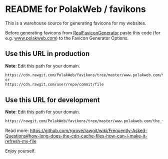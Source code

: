 README for PolakWeb / favikons
============================

This is a warehouse source for generating favicons for my websites.


Before generating favicons from [RealFaviconGenerator](http://realfavicongenerator.net/) paste this code (for e.g. www.polakweb.com) to the Favicon Generator Options.


Use this URL in production
--------------------------

**Note**: Edit this path for your domain.
```html
https://cdn.rawgit.com/PolakWeb/favikons/tree/master/www.polakweb.com/the_favicon
or
https://cdn.rawgit.com/user/repo/commit/file
```


Use this URL for development
----------------------------
**Note**: Edit this path for your domain.
```html
https://rawgit.com/PolakWeb/favikons/tree/master/www.polakweb.com/the_favicon
```

Read more: https://github.com/rgrove/rawgit/wiki/Frequently-Asked-Questions#how-long-does-the-cdn-cache-files-how-can-i-make-it-refresh-my-file


Enjoy yourself.
